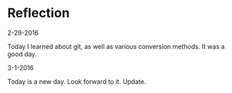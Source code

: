 # Reflection
2-29-2016 

Today I learned about git, as well as various conversion methods.  It was a good day.

3-1-2016

Today is a new day.  Look forward to it.  Update.